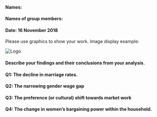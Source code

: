 #### Names:
#### Names of group members:
#### Date: 16 November 2018

Please use graphics to show your work.
Image display example:

![Logo](images/icon.png)


#### Describe your findings and their conclusions from your analysis.

#### Q1: The decline in marriage rates.

#### Q2: The narrowing gender wage gap

#### Q3: The preference (or cultural) shift towards market work

#### Q4: The change in women’s bargaining power within the household.

